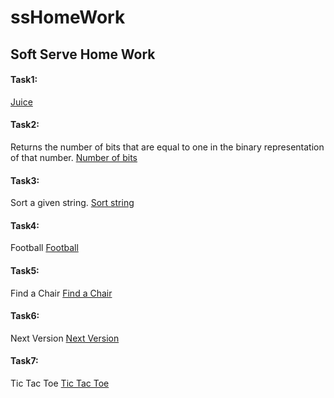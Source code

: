 # ssHomeWork
## Soft Serve Home Work

#### Task1: 
[Juice](https://github.com/Sertya/ssHomeWork/blob/master/Task1/juice.js "Juice")


#### Task2:
Returns the number of bits that are equal to one in the binary representation of that number.
[Number of bits](https://github.com/Sertya/ssHomeWork/blob/master/Task2/numberOfOne.js "Number of bits")

#### Task3:
Sort a given string. 
[Sort string](https://github.com/Sertya/ssHomeWork/blob/master/Task3/sortString.js "Sort string")
#### Task4:
Football
[Football](https://github.com/Sertya/ssHomeWork/blob/master/Task4/countPlayers.js "Football")

#### Task5:
Find a Chair
[Find a Chair](https://github.com/Sertya/ssHomeWork/blob/master/Task5/Chairs.js "Find a Chair")

#### Task6:
Next Version
[Next Version](https://github.com/Sertya/ssHomeWork/blob/master/Task6/nextVersion.js "Next Version")

#### Task7:
Tic Tac Toe
[Tic Tac Toe](https://github.com/Sertya/ssHomeWork/blob/master/Task7/ticTacToe.js "Tic Tac Toe")
